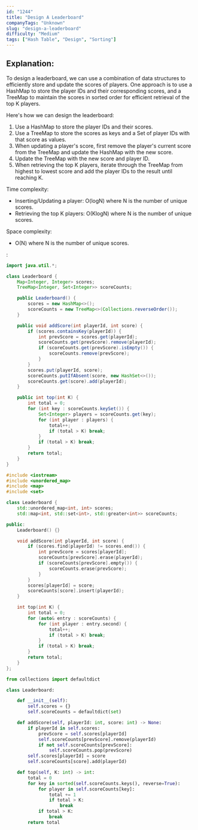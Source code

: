 ```yaml
---
id: "1244"
title: "Design A Leaderboard"
companyTags: "Unknown"
slug: "design-a-leaderboard"
difficulty: "Medium"
tags: ["Hash Table", "Design", "Sorting"]
---
```


## Explanation:

To design a leaderboard, we can use a combination of data structures to efficiently store and update the scores of players. One approach is to use a HashMap to store the player IDs and their corresponding scores, and a TreeMap to maintain the scores in sorted order for efficient retrieval of the top K players.

Here's how we can design the leaderboard:
1. Use a HashMap to store the player IDs and their scores.
2. Use a TreeMap to store the scores as keys and a Set of player IDs with that score as values.
3. When updating a player's score, first remove the player's current score from the TreeMap and update the HashMap with the new score.
4. Update the TreeMap with the new score and player ID.
5. When retrieving the top K players, iterate through the TreeMap from highest to lowest score and add the player IDs to the result until reaching K.

Time complexity:
- Inserting/Updating a player: O(logN) where N is the number of unique scores.
- Retrieving the top K players: O(KlogN) where N is the number of unique scores.

Space complexity:
- O(N) where N is the number of unique scores.

:

```java
import java.util.*;

class Leaderboard {
    Map<Integer, Integer> scores;
    TreeMap<Integer, Set<Integer>> scoreCounts;

    public Leaderboard() {
        scores = new HashMap<>();
        scoreCounts = new TreeMap<>(Collections.reverseOrder());
    }

    public void addScore(int playerId, int score) {
        if (scores.containsKey(playerId)) {
            int prevScore = scores.get(playerId);
            scoreCounts.get(prevScore).remove(playerId);
            if (scoreCounts.get(prevScore).isEmpty()) {
                scoreCounts.remove(prevScore);
            }
        }
        scores.put(playerId, score);
        scoreCounts.putIfAbsent(score, new HashSet<>());
        scoreCounts.get(score).add(playerId);
    }

    public int top(int K) {
        int total = 0;
        for (int key : scoreCounts.keySet()) {
            Set<Integer> players = scoreCounts.get(key);
            for (int player : players) {
                total++;
                if (total > K) break;
            }
            if (total > K) break;
        }
        return total;
    }
}
```

```cpp
#include <iostream>
#include <unordered_map>
#include <map>
#include <set>

class Leaderboard {
    std::unordered_map<int, int> scores;
    std::map<int, std::set<int>, std::greater<int>> scoreCounts;

public:
    Leaderboard() {}

    void addScore(int playerId, int score) {
        if (scores.find(playerId) != scores.end()) {
            int prevScore = scores[playerId];
            scoreCounts[prevScore].erase(playerId);
            if (scoreCounts[prevScore].empty()) {
                scoreCounts.erase(prevScore);
            }
        }
        scores[playerId] = score;
        scoreCounts[score].insert(playerId);
    }

    int top(int K) {
        int total = 0;
        for (auto& entry : scoreCounts) {
            for (int player : entry.second) {
                total++;
                if (total > K) break;
            }
            if (total > K) break;
        }
        return total;
    }
};
```

```python
from collections import defaultdict

class Leaderboard:

    def __init__(self):
        self.scores = {}
        self.scoreCounts = defaultdict(set)

    def addScore(self, playerId: int, score: int) -> None:
        if playerId in self.scores:
            prevScore = self.scores[playerId]
            self.scoreCounts[prevScore].remove(playerId)
            if not self.scoreCounts[prevScore]:
                self.scoreCounts.pop(prevScore)
        self.scores[playerId] = score
        self.scoreCounts[score].add(playerId)

    def top(self, K: int) -> int:
        total = 0
        for key in sorted(self.scoreCounts.keys(), reverse=True):
            for player in self.scoreCounts[key]:
                total += 1
                if total > K:
                    break
            if total > K:
                break
        return total
```